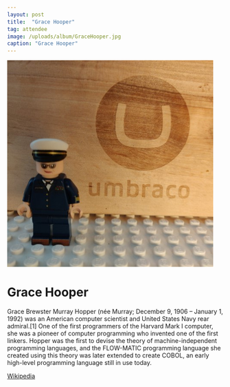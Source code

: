 ```yaml
---
layout: post
title:  "Grace Hooper"
tag: attendee
image: /uploads/album/GraceHooper.jpg
caption: "Grace Hooper"
---
```


![](/uploads/album/GraceHooper.jpg)
# Grace Hooper

Grace Brewster Murray Hopper (née Murray; December 9, 1906 – January 1, 1992) was an American computer scientist and United States Navy rear admiral.[1] One of the first programmers of the Harvard Mark I computer, she was a pioneer of computer programming who invented one of the first linkers. Hopper was the first to devise the theory of machine-independent programming languages, and the FLOW-MATIC programming language she created using this theory was later extended to create COBOL, an early high-level programming language still in use today.

[Wikipedia](https://en.wikipedia.org/wiki/Grace_Hopper)